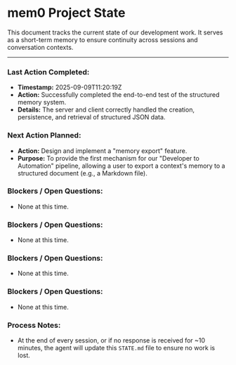 # mem0 Project State

This document tracks the current state of our development work. It serves as a short-term memory to ensure continuity across sessions and conversation contexts.

---

### Last Action Completed:

*   **Timestamp:** 2025-09-09T11:20:19Z
*   **Action:** Successfully completed the end-to-end test of the structured memory system.
*   **Details:** The server and client correctly handled the creation, persistence, and retrieval of structured JSON data.

### Next Action Planned:

*   **Action:** Design and implement a "memory export" feature.
*   **Purpose:** To provide the first mechanism for our "Developer to Automation" pipeline, allowing a user to export a context's memory to a structured document (e.g., a Markdown file).

### Blockers / Open Questions:

*   None at this time.

### Blockers / Open Questions:

*   None at this time.

### Blockers / Open Questions:

*   None at this time.

### Blockers / Open Questions:

*   None at this time.

### Process Notes:

*   At the end of every session, or if no response is received for ~10 minutes, the agent will update this `STATE.md` file to ensure no work is lost.

